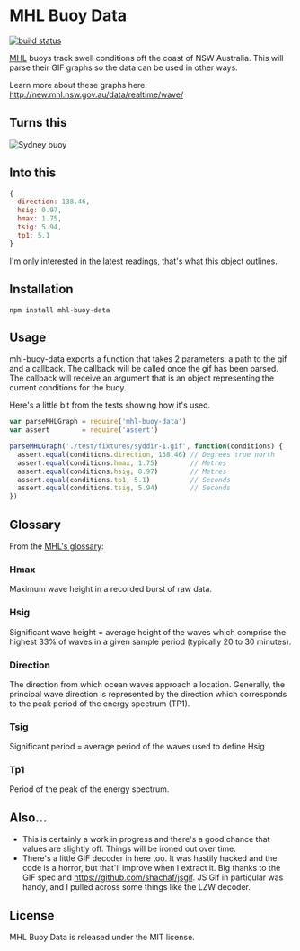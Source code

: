 # MHL Buoy Data

[![build status](https://secure.travis-ci.org/DylanFM/mhl-buoy-data.png)](http://travis-ci.org/DylanFM/mhl-buoy-data)

[MHL](http://mhl.nsw.gov.au/) buoys track swell conditions off the coast of NSW Australia. This will parse their GIF graphs so the data can be used in other ways.

Learn more about these graphs here: http://new.mhl.nsw.gov.au/data/realtime/wave/

## Turns this

![Sydney buoy](https://dl.dropbox.com/u/1614309/MHL%20repo/syddir-1.gif)

## Into this

```javascript
{ 
  direction: 138.46, 
  hsig: 0.97, 
  hmax: 1.75, 
  tsig: 5.94, 
  tp1: 5.1 
}
```

I'm only interested in the latest readings, that's what this object outlines.

## Installation

```
npm install mhl-buoy-data
```

## Usage

mhl-buoy-data exports a function that takes 2 parameters: a path to the gif and a callback. The callback will be called once the gif has been parsed. The callback will receive an argument that is an object representing the current conditions for the buoy.

Here's a little bit from the tests showing how it's used.

```javascript
var parseMHLGraph = require('mhl-buoy-data')
var assert        = require('assert')

parseMHLGraph('./test/fixtures/syddir-1.gif', function(conditions) {
  assert.equal(conditions.direction, 138.46) // Degrees true north
  assert.equal(conditions.hmax, 1.75)        // Metres
  assert.equal(conditions.hsig, 0.97)        // Metres
  assert.equal(conditions.tp1, 5.1)          // Seconds
  assert.equal(conditions.tsig, 5.94)        // Seconds
})
```

## Glossary

From the [MHL's glossary](http://www.mhl.nsw.gov.au/www/wave_glossary.htmlx):

### Hmax
Maximum wave height in a recorded burst of raw data.

### Hsig
Significant wave height = average height of the waves which comprise the highest 33% of waves in a given sample period (typically 20 to 30 minutes).

### Direction
The direction from which ocean waves approach a location. Generally, the principal wave direction is represented by the direction which corresponds to the peak period of the energy spectrum (TP1).

### Tsig
Significant period = average period of the waves used to define Hsig

### Tp1
Period of the peak of the energy spectrum.

## Also...

* This is certainly a work in progress and there's a good chance that values are slightly off. Things will be ironed out over time.
* There's a little GIF decoder in here too. It was hastily hacked and the code is a horror, but that'll improve when I extract it. Big thanks to the GIF spec and https://github.com/shachaf/jsgif. JS Gif in particular was handy, and I pulled across some things like the LZW decoder.

## License

MHL Buoy Data is released under the MIT license.
